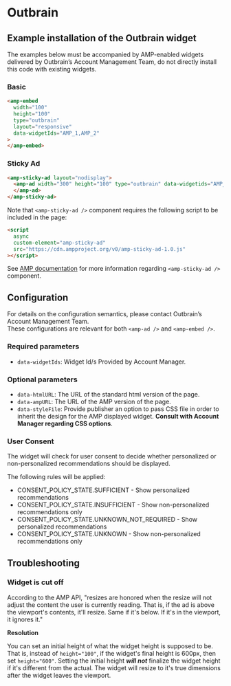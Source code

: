<!---
Copyright 2015 The AMP HTML Authors. All Rights Reserved.

Licensed under the Apache License, Version 2.0 (the "License");
you may not use this file except in compliance with the License.
You may obtain a copy of the License at

      http://www.apache.org/licenses/LICENSE-2.0

Unless required by applicable law or agreed to in writing, software
distributed under the License is distributed on an "AS-IS" BASIS,
WITHOUT WARRANTIES OR CONDITIONS OF ANY KIND, either express or implied.
See the License for the specific language governing permissions and
limitations under the License.
-->

# Outbrain

## Example installation of the Outbrain widget

The examples below must be accompanied by AMP-enabled widgets delivered by Outbrain’s Account Management Team, do not directly install this code with existing widgets.

### Basic

```html
<amp-embed
  width="100"
  height="100"
  type="outbrain"
  layout="responsive"
  data-widgetIds="AMP_1,AMP_2"
>
</amp-embed>
```

### Sticky Ad

```html
<amp-sticky-ad layout="nodisplay">
  <amp-ad width="300" height="100" type="outbrain" data-widgetids="AMP_1">
  </amp-ad>
</amp-sticky-ad>
```

Note that `<amp-sticky-ad />` component requires the following script to be included in the page:

```html
<script
  async
  custom-element="amp-sticky-ad"
  src="https://cdn.ampproject.org/v0/amp-sticky-ad-1.0.js"
></script>
```

See [AMP documentation](https://amp.dev/documentation/components/amp-sticky-ad) for more information regarding `<amp-sticky-ad />` component.

## Configuration

For details on the configuration semantics, please contact Outbrain’s Account Management Team.\
These configurations are relevant for both `<amp-ad />` and `<amp-embed />`.

### Required parameters

-   `data-widgetIds`: Widget Id/s Provided by Account Manager.

### Optional parameters

-   `data-htmlURL`: The URL of the standard html version of the page.
-   `data-ampURL`: The URL of the AMP version of the page.
-   `data-styleFile`: Provide publisher an option to pass CSS file in order to inherit the design for the AMP displayed widget. **Consult with Account Manager regarding CSS options**.

### User Consent

The widget will check for user consent to decide whether personalized or non-personalized recommendations should be displayed.

The following rules will be applied:

-   CONSENT_POLICY_STATE.SUFFICIENT - Show personalized recommendations
-   CONSENT_POLICY_STATE.INSUFFICIENT - Show non-personalized recommendations only
-   CONSENT_POLICY_STATE.UNKNOWN_NOT_REQUIRED - Show personalized recommendations
-   CONSENT_POLICY_STATE.UNKNOWN - Show non-personalized recommendations only

## Troubleshooting

### Widget is cut off

According to the AMP API, "resizes are honored when the resize will not adjust the content the user is currently reading. That is, if the ad is above the viewport's contents, it'll resize. Same if it's below. If it's in the viewport, it ignores it."

**Resolution**

You can set an initial height of what the widget height is supposed to be. That is, instead of `height="100"`, if the widget's final height is 600px, then set `height="600"`. Setting the initial height **_will not_** finalize the widget height if it's different from the actual. The widget will resize to it's true dimensions after the widget leaves the viewport.
